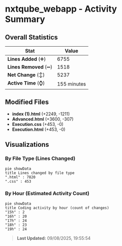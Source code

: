 # nxtqube_webapp - Activity Summary 

## Overall Statistics

| Stat                   | Value                                                             |
| ---------------------- | ----------------------------------------------------------------- |
| **Lines Added** (➕)   | 6755                                          |
| **Lines Removed** (➖) | 1518                                        |
| **Net Change** (↕)    | 5237                |
| **Active Time** (⌚)   | 155 minutes |


## Modified Files
- **index (1).html** (+2249, -1211)
- **Advanced.html** (+3600, -307)
- **Execution.css** (+453, -0)
- **Execution.html** (+453, -0)

## Visualizations

### By File Type (Lines Changed)

```mermaid
pie showData
title Lines changed by file type
".html" : 7820
".css" : 453
```

### By Hour (Estimated Activity Count)

```mermaid
pie showData
title Coding activity by hour (count of changes)
"15h" : 2
"16h" : 20
"17h" : 24
"18h" : 23
"19h" : 24
```


> **Last Updated:** 09/08/2025, 19:55:54